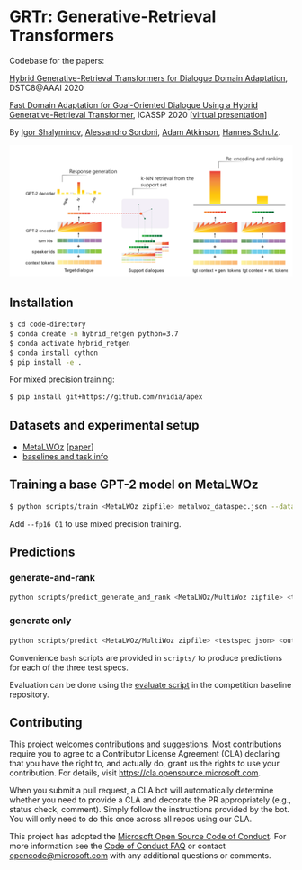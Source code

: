 **GRTr**: **G**enerative-**R**etrieval **Tr**ansformers
==

Codebase for the papers:

[Hybrid Generative-Retrieval Transformers for Dialogue Domain Adaptation](https://arxiv.org/abs/2003.01680), DSTC8@AAAI 2020

[Fast Domain Adaptation for Goal-Oriented Dialogue Using a Hybrid Generative-Retrieval Transformer](https://ieeexplore.ieee.org/document/9053599), ICASSP 2020 [[virtual presentation](https://2020.ieeeicassp-virtual.org/presentation/poster/fast-domain-adaptation-goal-oriented-dialogue-using-hybrid-generative-retrieval)]

By [Igor Shalyminov](https://ishalyminov.github.io/), [Alessandro Sordoni](https://www.microsoft.com/en-us/research/people/alsordon/), [Adam Atkinson](https://www.microsoft.com/en-us/research/people/adatkins/), [Hannes Schulz](https://www.microsoft.com/en-us/research/people/haschulz/). 

![Model diagram](./img/grtr.png)

Installation
------------

```bash
$ cd code-directory
$ conda create -n hybrid_retgen python=3.7
$ conda activate hybrid_retgen
$ conda install cython
$ pip install -e .
```

For mixed precision training:

```bash
$ pip install git+https://github.com/nvidia/apex
```

Datasets and experimental setup
--------

- [MetaLWOz](https://www.microsoft.com/en-us/research/project/metalwoz/) [[paper](https://www.microsoft.com/en-us/research/publication/multi-domain-task-completion-dialog-challenge/)]
- [baselines and task info](https://github.com/microsoft/dstc8-meta-dialog)

Training a base GPT-2 model on MetaLWOz
--------

```bash
$ python scripts/train <MetaLWOz zipfile> metalwoz_dataspec.json --dataset_cache cache exp/grtr --train_batch_size 4 --valid_batch_size 4 --early_stopping_after -1 --n_epochs 25
```

Add `--fp16 O1` to use mixed precision training.

Predictions
-----------

### generate-and-rank

```sh
python scripts/predict_generate_and_rank <MetaLWOz/MultiWoz zipfile> <testspec json> <output dir> <base GPT-2 model dir> --fine-tune --dataset_cache cache exp/grtr --train_batch_size 4 --valid_batch_size 4
```

### generate only

```sh
python scripts/predict <MetaLWOz/MultiWoz zipfile> <testspec json> <output dir> <base GPT-2 model dir> --fine-tune --dataset_cache cache exp/grtr --train_batch_size 4 --valid_batch_size 4
```

Convenience `bash` scripts are provided in `scripts/` to produce predictions for each of the three test specs.

Evaluation can be done using the [evaluate script](https://github.com/microsoft/dstc8-meta-dialog/blob/master/scripts/evaluate) in the competition baseline repository.

## Contributing

This project welcomes contributions and suggestions.  Most contributions require you to agree to a
Contributor License Agreement (CLA) declaring that you have the right to, and actually do, grant us
the rights to use your contribution. For details, visit https://cla.opensource.microsoft.com.

When you submit a pull request, a CLA bot will automatically determine whether you need to provide
a CLA and decorate the PR appropriately (e.g., status check, comment). Simply follow the instructions
provided by the bot. You will only need to do this once across all repos using our CLA.

This project has adopted the [Microsoft Open Source Code of Conduct](https://opensource.microsoft.com/codeofconduct/).
For more information see the [Code of Conduct FAQ](https://opensource.microsoft.com/codeofconduct/faq/) or
contact [opencode@microsoft.com](mailto:opencode@microsoft.com) with any additional questions or comments.
